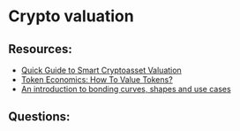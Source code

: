 # Crypto valuation


## Resources:

* [Quick Guide to Smart Cryptoasset Valuation](https://hackernoon.com/quick-guide-to-smart-cryptoasset-valuation-710a2d77d7ba)
* [Token Economics: How To Value Tokens?](https://hackernoon.com/token-economics-how-to-value-tokens-722c985c00d4)
* [An introduction to bonding curves, shapes and use cases](https://medium.com/linum-labs/intro-to-bonding-curves-and-shapes-bf326bc4e11a)

## Questions:
